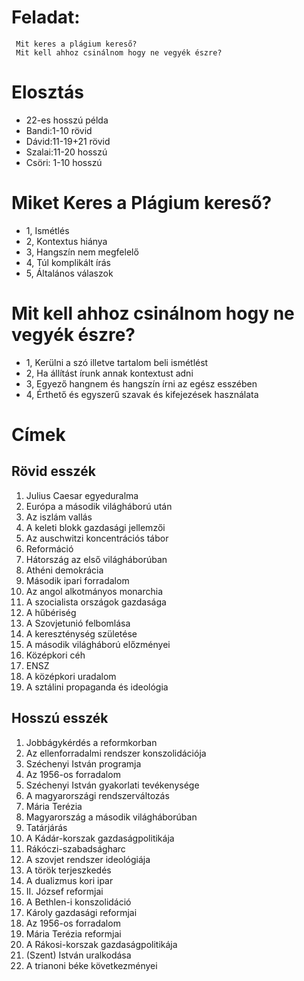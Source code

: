 # Feladat: 
     Mit keres a plágium kereső?
     Mit kell ahhoz csinálnom hogy ne vegyék észre?

   # Elosztás
   * 22-es hosszú példa
   * Bandi:1-10 rövid
   * Dávid:11-19+21 rövid
   * Szalai:11-20 hosszú
   * Csöri: 1-10 hosszú

   # Miket Keres a Plágium kereső?
   * 1, Ismétlés 
   * 2, Kontextus hiánya
   * 3, Hangszín nem megfelelő
   * 4, Túl komplikált írás
   * 5, Általános válaszok

   # Mit kell ahhoz csinálnom hogy ne vegyék észre?
   * 1, Kerülni a szó illetve tartalom beli ismétlést
   * 2, Ha állítást írunk annak kontextust adni
   * 3, Egyező hangnem és hangszín írni az egész esszében
   * 4, Érthető és egyszerű szavak és kifejezések használata

# Címek
## Rövid esszék
1.	Julius Caesar egyeduralma
2.	Európa a második világháború után
3.	Az iszlám vallás
4.	A keleti blokk gazdasági jellemzői
5.	Az auschwitzi koncentrációs tábor
6.	Reformáció
7.	Hátország az első világháborúban
8.	Athéni demokrácia
9.	Második ipari forradalom
10.	Az angol alkotmányos monarchia
11.	A szocialista országok gazdasága
12.	A hűbériség
13.	A Szovjetunió felbomlása
14.	A kereszténység születése
15.	A második világháború előzményei
16.	Középkori céh
17.	ENSZ
18.	A középkori uradalom
19.	A sztálini propaganda és ideológia
## Hosszú esszék
1.	Jobbágykérdés a reformkorban
2.	Az ellenforradalmi rendszer konszolidációja
3.	Széchenyi István programja
4.	Az 1956-os forradalom
5.	Széchenyi István gyakorlati tevékenysége
6.	A magyarországi rendszerváltozás
7.	Mária Terézia
8.	Magyarország a második világháborúban
9.	Tatárjárás
10.	A Kádár-korszak gazdaságpolitikája
11.	Rákóczi-szabadságharc
12.	A szovjet rendszer ideológiája
13.	A török terjeszkedés
14.	A dualizmus kori ipar
15.	II. József reformjai
16.	A Bethlen-i konszolidáció
17.	Károly gazdasági reformjai
18.	Az 1956-os forradalom
19.	Mária Terézia reformjai
20.	A Rákosi-korszak gazdaságpolitikája
21.	(Szent) István uralkodása
22.	A trianoni béke következményei
